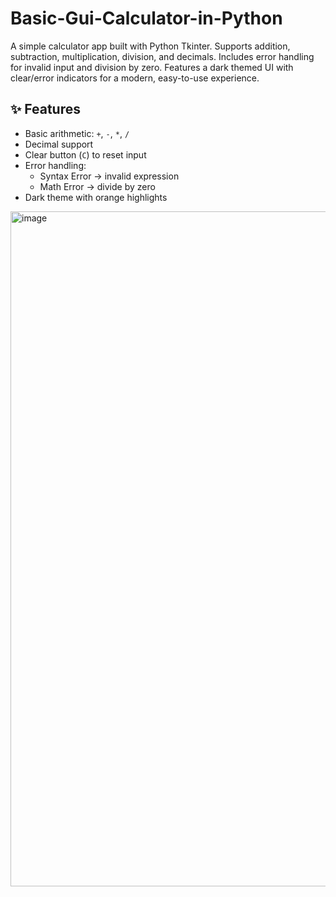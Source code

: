 # Basic-Gui-Calculator-in-Python
A simple calculator app built with Python Tkinter. Supports addition, subtraction, multiplication, division, and decimals. Includes error handling for invalid input and division by zero. Features a dark themed UI with clear/error indicators for a modern, easy-to-use experience.


## ✨ Features
- Basic arithmetic: `+`, `-`, `*`, `/`
- Decimal support
- Clear button (`C`) to reset input
- Error handling:
  - Syntax Error → invalid expression
  - Math Error → divide by zero
- Dark theme with orange highlights


<img width="1920" height="1080" alt="image" src="https://github.com/user-attachments/assets/41f6e61c-5cee-4cb5-ac0c-396a2489937d" />
